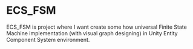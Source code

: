 # ECS_FSM
ECS_FSM is project where I want create some how universal Finite State Machine implementation (with visual graph designing) in Unity Entity Component System environment.
